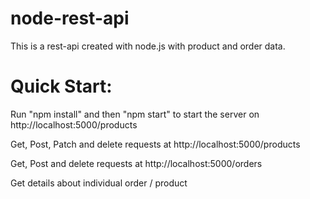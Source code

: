 # node-rest-api

This is a rest-api created with node.js with product and order data.

# Quick Start:

Run "npm install" and then "npm start" to start the server on http://localhost:5000/products

Get, Post, Patch and delete requests at http://localhost:5000/products

Get, Post and delete requests at http://localhost:5000/orders

Get details about individual order / product
